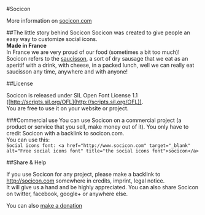 #Socicon

More information on [socicon.com](http://socicon.com/)

##The little story behind Socicon
Socicon was created to give people an easy way to customize social icons.  
**Made in France**  
In France we are very proud of our food (sometimes a bit too much)!   Socicon refers to
the [saucisson](http://en.wikipedia.org/wiki/Saucisson), a sort of dry sausage that we eat as an aperitif with a drink,
with cheese, in a packed lunch, well we can really eat saucisson any time, anywhere and with anyone!

##License

Socicon is released under SIL Open Font License 1.1 ([http://scripts.sil.org/OFL](http://scripts.sil.org/OFL)).  
You are free to use it on your website or project.

###Commercial use
You can use Socicon on a commercial project (a product or service that you sell, make money out of it). You only have to
credit Socicon with a backlink to socicon.com.  
You can use this:  
`Social icons font: <a href="http://www.socicon.com" target="_blank" alt="Free social icons font" title="the social icons font">socicon</a>`

##Share & Help

If you use Socicon for any project, please make a backlink to http://socicon.com somewhere in credits, imprint, legal
notice.  
It will give us a hand and be highly appreciated.
You can also share Socicon on twitter, facebook, google+ or anywhere else.

You can also [make a donation](https://www.paypal.com/cgi-bin/webscr?cmd=_s-xclick&hosted_button_id=MMAFH9MJUDYJE)
